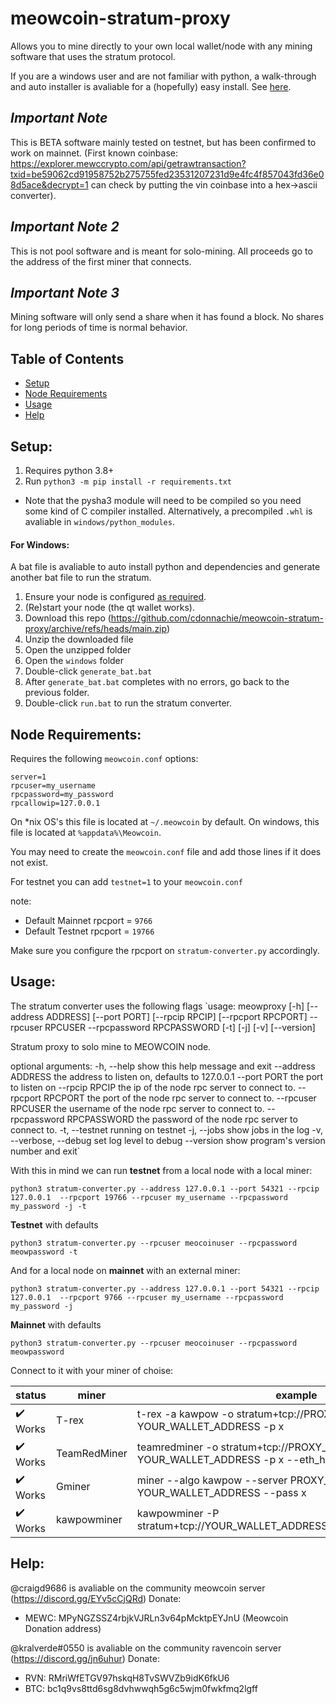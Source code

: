 # meowcoin-stratum-proxy
Allows you to mine directly to your own local wallet/node with any mining software that uses the stratum protocol.

If you are a windows user and are not familiar with python, a walk-through and auto installer is avaliable for a (hopefully) easy install. See [here](#windows).

## *Important Note*
This is BETA software mainly tested on testnet, but has been confirmed to work on mainnet. (First known coinbase: https://explorer.mewccrypto.com/api/getrawtransaction?txid=be59062cd91958752b275755fed23531207231d9e4fc4f857043fd36e08d5ace&decrypt=1 can check by putting the vin coinbase into a hex->ascii converter).

## *Important Note 2*
This is not pool software and is meant for solo-mining. All proceeds go to the address of the first miner that connects.

## *Important Note 3*
Mining software will only send a share when it has found a block. No shares for long periods of time is normal behavior.

## Table of Contents  
- [Setup](#setup)
- [Node Requirements](#node)
- [Usage](#usage)
- [Help](#help)

<a name="setup"/>

## Setup:

1. Requires python 3.8+
2. Run `python3 -m pip install -r requirements.txt`
  - Note that the pysha3 module will need to be compiled so you need some kind of C compiler installed. Alternatively, a precompiled `.whl` is avaliable in `windows/python_modules`.

<a name="windows"/>

#### For Windows:
A bat file is avaliable to auto install python and dependencies and generate another bat file to run the stratum.
1. Ensure your node is configured [as required](#node).
2. (Re)start your node (the qt wallet works).
3. Download this repo (https://github.com/cdonnachie/meowcoin-stratum-proxy/archive/refs/heads/main.zip)
4. Unzip the downloaded file
5. Open the unzipped folder
6. Open the `windows` folder
7. Double-click `generate_bat.bat`
8. After `generate_bat.bat` completes with no errors, go back to the previous folder.
9. Double-click `run.bat` to run the stratum converter.

<a name="node"/>

## Node Requirements:

Requires the following `meowcoin.conf` options:
```
server=1
rpcuser=my_username
rpcpassword=my_password
rpcallowip=127.0.0.1
```
On *nix OS's this file is located at `~/.meowcoin` by default. On windows, this file is located at `%appdata%\Meowcoin`.

You may need to create the `meowcoin.conf` file and add those lines if it does not exist.

For testnet you can add `testnet=1` to your `meowcoin.conf`

note:
- Default Mainnet rpcport = `9766`
- Default Testnet rpcport = `19766`

Make sure you configure the rpcport on `stratum-converter.py` accordingly.

<a name="usage"/>

## Usage:
The stratum converter uses the following flags `usage: meowproxy [-h] [--address ADDRESS] [--port PORT] [--rpcip RPCIP] [--rpcport RPCPORT] --rpcuser RPCUSER --rpcpassword RPCPASSWORD [-t] [-j] [-v] [--version]

Stratum proxy to solo mine to MEOWCOIN node.

optional arguments:
  -h, --help            show this help message and exit
  --address ADDRESS     the address to listen on, defaults to 127.0.0.1
  --port PORT           the port to listen on
  --rpcip RPCIP         the ip of the node rpc server to connect to.
  --rpcport RPCPORT     the port of the node rpc server to connect to.
  --rpcuser RPCUSER     the username of the node rpc server to connect to.
  --rpcpassword RPCPASSWORD
                        the password of the node rpc server to connect to.
  -t, --testnet         running on testnet
  -j, --jobs            show jobs in the log
  -v, --verbose, --debug
                        set log level to debug
  --version             show program's version number and exit` 

With this in mind we can run **testnet** from a local node with a local miner:
```
python3 stratum-converter.py --address 127.0.0.1 --port 54321 --rpcip 127.0.0.1  --rpcport 19766 --rpcuser my_username --rpcpassword my_password -j -t
```
**Testnet** with defaults
```
python3 stratum-converter.py --rpcuser meocoinuser --rpcpassword meowpassword -t
```
And for a local node on **mainnet** with an external miner:
```
python3 stratum-converter.py --address 127.0.0.1 --port 54321 --rpcip 127.0.0.1  --rpcport 9766 --rpcuser my_username --rpcpassword my_password -j
```
**Mainnet** with defaults
```
python3 stratum-converter.py --rpcuser meocoinuser --rpcpassword meowpassword
```

Connect to it with your miner of choise:

| status | miner | example |
| - | - | - |
| :heavy_check_mark: Works | T-rex | t-rex -a kawpow -o stratum+tcp://PROXY_IP:54325 -u YOUR_WALLET_ADDRESS -p x |
| :heavy_check_mark: Works | TeamRedMiner | teamredminer -o stratum+tcp://PROXY_IP:54325 -u YOUR_WALLET_ADDRESS -p x --eth_hash_report=on |
| :heavy_check_mark: Works | Gminer | miner --algo kawpow --server PROXY_IP:54325 --user YOUR_WALLET_ADDRESS --pass x |
| :heavy_check_mark: Works | kawpowminer | kawpowminer -P stratum+tcp://YOUR_WALLET_ADDRESS.worker@PROXY_IP:54325 |

<a name="help"/>

## Help:
@craigd9686 is avaliable on the community meowcoin server (https://discord.gg/EYv5cCjQRd)
Donate: 
  - MEWC: MPyNGZSSZ4rbjkVJRLn3v64pMcktpEYJnU (Meowcoin Donation address)


@kralverde#0550 is avaliable on the community ravencoin server (https://discord.gg/jn6uhur)
Donate: 
  - RVN: RMriWfETGV97hskqH8TvSWVZb9idK6fkU6
  - BTC: bc1q9vs8ttd6sg8dvhwwqh5g6c5wjm0fwkfmq2lgff
